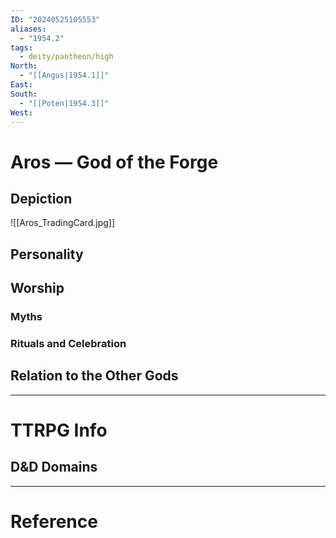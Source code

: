 ```yaml
---
ID: "20240525105553"
aliases:
  - "1954.2"
tags:
  - deity/pantheon/high
North:
  - "[[Angus|1954.1]]"
East: 
South:
  - "[[Poten|1954.3]]"
West:
---
```

# Aros — God of the Forge

## Depiction

![[Aros_TradingCard.jpg]]

## Personality



## Worship



### Myths



### Rituals and Celebration



## Relation to the Other Gods



---

# TTRPG Info



## D&D Domains

---

# Reference